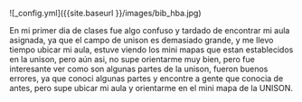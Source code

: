 ![_config.yml]({{site.baseurl }}/images/bib_hba.jpg)

En mi primer dia de clases fue algo confuso y tardado de encontrar mi aula asignada, ya que el campo de unison es demasiado grande, y me llevo tiempo ubicar mi aula, estuve viendo los mini mapas que estan establecidos en la unison, pero aún asi, no supe orientarme muy bien, pero fue interesante ver como son algunas partes de la unison,  fueron buenos errores, ya que conoci algunas partes y encontre a gente que conocia de antes, pero supe ubicar mi aula y orientarme en el mini mapa de la UNISON.
